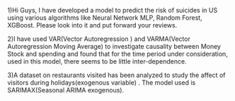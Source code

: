 1)Hi Guys,
I have developed a model to predict the risk of suicides in US using various algorithms like Neural Network MLP, Random Forest, XGBoost.
Please look into it and put forward your reviews.


2)I have used VAR(Vector Autoregression ) and VARMA(Vector Autoregression Moving Average) to investigate causality between Money Stock and spending and found that for the time period under consideration, used in this model, there seems to be little inter-dependence.


3)A dataset on restaurants visited has been analyzed to study the affect of visitors during holidays(exogenous variable) . The model used is SARIMAX(Seasonal ARIMA exogenous).
